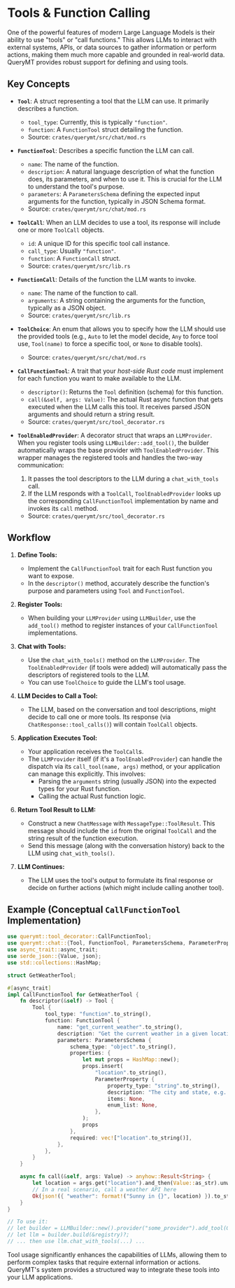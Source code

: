 # Tools & Function Calling

One of the powerful features of modern Large Language Models is their ability to use "tools" or "call functions." This allows LLMs to interact with external systems, APIs, or data sources to gather information or perform actions, making them much more capable and grounded in real-world data. QueryMT provides robust support for defining and using tools.

## Key Concepts

*   **`Tool`**: A struct representing a tool that the LLM can use. It primarily describes a function.
    *   `tool_type`: Currently, this is typically `"function"`.
    *   `function`: A `FunctionTool` struct detailing the function.
    *   Source: `crates/querymt/src/chat/mod.rs`

*   **`FunctionTool`**: Describes a specific function the LLM can call.
    *   `name`: The name of the function.
    *   `description`: A natural language description of what the function does, its parameters, and when to use it. This is crucial for the LLM to understand the tool's purpose.
    *   `parameters`: A `ParametersSchema` defining the expected input arguments for the function, typically in JSON Schema format.
    *   Source: `crates/querymt/src/chat/mod.rs`

*   **`ToolCall`**: When an LLM decides to use a tool, its response will include one or more `ToolCall` objects.
    *   `id`: A unique ID for this specific tool call instance.
    *   `call_type`: Usually `"function"`.
    *   `function`: A `FunctionCall` struct.
    *   Source: `crates/querymt/src/lib.rs`

*   **`FunctionCall`**: Details of the function the LLM wants to invoke.
    *   `name`: The name of the function to call.
    *   `arguments`: A string containing the arguments for the function, typically as a JSON object.
    *   Source: `crates/querymt/src/lib.rs`

*   **`ToolChoice`**: An enum that allows you to specify how the LLM should use the provided tools (e.g., `Auto` to let the model decide, `Any` to force tool use, `Tool(name)` to force a specific tool, or `None` to disable tools).
    *   Source: `crates/querymt/src/chat/mod.rs`

*   **`CallFunctionTool`**: A trait that your *host-side Rust code* must implement for each function you want to make available to the LLM.
    *   `descriptor()`: Returns the `Tool` definition (schema) for this function.
    *   `call(&self, args: Value)`: The actual Rust async function that gets executed when the LLM calls this tool. It receives parsed JSON arguments and should return a string result.
    *   Source: `crates/querymt/src/tool_decorator.rs`

*   **`ToolEnabledProvider`**: A decorator struct that wraps an `LLMProvider`. When you register tools using `LLMBuilder::add_tool()`, the builder automatically wraps the base provider with `ToolEnabledProvider`. This wrapper manages the registered tools and handles the two-way communication:
    1.  It passes the tool descriptors to the LLM during a `chat_with_tools` call.
    2.  If the LLM responds with a `ToolCall`, `ToolEnabledProvider` looks up the corresponding `CallFunctionTool` implementation by name and invokes its `call` method.
    *   Source: `crates/querymt/src/tool_decorator.rs`

## Workflow

1.  **Define Tools:**
    *   Implement the `CallFunctionTool` trait for each Rust function you want to expose.
    *   In the `descriptor()` method, accurately describe the function's purpose and parameters using `Tool` and `FunctionTool`.

2.  **Register Tools:**
    *   When building your `LLMProvider` using `LLMBuilder`, use the `add_tool()` method to register instances of your `CallFunctionTool` implementations.

3.  **Chat with Tools:**
    *   Use the `chat_with_tools()` method on the `LLMProvider`. The `ToolEnabledProvider` (if tools were added) will automatically pass the descriptors of registered tools to the LLM.
    *   You can use `ToolChoice` to guide the LLM's tool usage.

4.  **LLM Decides to Call a Tool:**
    *   The LLM, based on the conversation and tool descriptions, might decide to call one or more tools. Its response (via `ChatResponse::tool_calls()`) will contain `ToolCall` objects.

5.  **Application Executes Tool:**
    *   Your application receives the `ToolCall`s.
    *   The `LLMProvider` itself (if it's a `ToolEnabledProvider`) can handle the dispatch via its `call_tool(name, args)` method, or your application can manage this explicitly. This involves:
        *   Parsing the `arguments` string (usually JSON) into the expected types for your Rust function.
        *   Calling the actual Rust function logic.

6.  **Return Tool Result to LLM:**
    *   Construct a new `ChatMessage` with `MessageType::ToolResult`. This message should include the `id` from the original `ToolCall` and the string result of the function execution.
    *   Send this message (along with the conversation history) back to the LLM using `chat_with_tools()`.

7.  **LLM Continues:**
    *   The LLM uses the tool's output to formulate its final response or decide on further actions (which might include calling another tool).

## Example (Conceptual `CallFunctionTool` Implementation)

```rust
use querymt::tool_decorator::CallFunctionTool;
use querymt::chat::{Tool, FunctionTool, ParametersSchema, ParameterProperty};
use async_trait::async_trait;
use serde_json::{Value, json};
use std::collections::HashMap;

struct GetWeatherTool;

#[async_trait]
impl CallFunctionTool for GetWeatherTool {
    fn descriptor(&self) -> Tool {
        Tool {
            tool_type: "function".to_string(),
            function: FunctionTool {
                name: "get_current_weather".to_string(),
                description: "Get the current weather in a given location".to_string(),
                parameters: ParametersSchema {
                    schema_type: "object".to_string(),
                    properties: {
                        let mut props = HashMap::new();
                        props.insert(
                            "location".to_string(),
                            ParameterProperty {
                                property_type: "string".to_string(),
                                description: "The city and state, e.g. San Francisco, CA".to_string(),
                                items: None,
                                enum_list: None,
                            },
                        );
                        props
                    },
                    required: vec!["location".to_string()],
                },
            },
        }
    }

    async fn call(&self, args: Value) -> anyhow::Result<String> {
        let location = args.get("location").and_then(Value::as_str).unwrap_or_default();
        // In a real scenario, call a weather API here
        Ok(json!({ "weather": format!("Sunny in {}", location) }).to_string())
    }
}

// To use it:
// let builder = LLMBuilder::new().provider("some_provider").add_tool(GetWeatherTool);
// let llm = builder.build(&registry)?;
// ... then use llm.chat_with_tools(...) ...
```

Tool usage significantly enhances the capabilities of LLMs, allowing them to perform complex tasks that require external information or actions. QueryMT's system provides a structured way to integrate these tools into your LLM applications.

